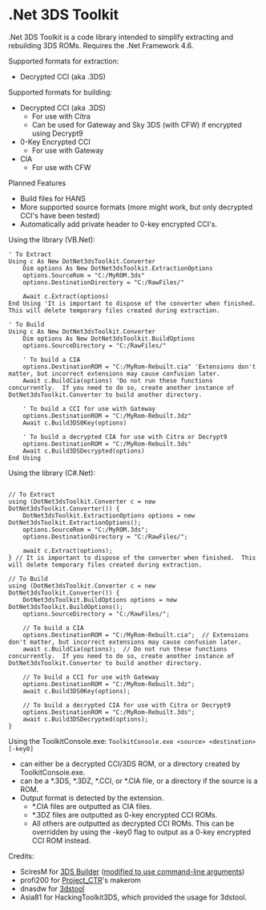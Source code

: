 # .Net 3DS Toolkit
.Net 3DS Toolkit is a code library intended to simplify extracting and rebuilding 3DS ROMs.  Requires the .Net Framework 4.6.

Supported formats for extraction:
* Decrypted CCI (aka .3DS)

Supported formats for building:
* Decrypted CCI (aka .3DS)
  * For use with Citra
  * Can be used for Gateway and Sky 3DS (with CFW) if encrypted using Decrypt9
* 0-Key Encrypted CCI
  * For use with Gateway
* CIA
  * For use with CFW

Planned Features
* Build files for HANS
* More supported source formats (more might work, but only decrypted CCI's have been tested)
* Automatically add private header to 0-key encrypted CCI's.

Using the library (VB.Net):
```
' To Extract
Using c As New DotNet3dsToolkit.Converter
    Dim options As New DotNet3dsToolkit.ExtractionOptions
    options.SourceRom = "C:/MyROM.3ds"
    options.DestinationDirectory = "C:/RawFiles/"

    Await c.Extract(options)
End Using 'It is important to dispose of the converter when finished.  This will delete temporary files created during extraction.

' To Build
Using c As New DotNet3dsToolkit.Converter
    Dim options As New DotNet3dsToolkit.BuildOptions
    options.SourceDirectory = "C:/RawFiles/"    

	' To build a CIA
	options.DestinationROM = "C:/MyRom-Rebuilt.cia" 'Extensions don't matter, but incorrect extensions may cause confusion later.
    Await c.BuildCia(options) 'Do not run these functions concurrently.  If you need to do so, create another instance of DotNet3dsToolkit.Converter to build another directory.

	' To build a CCI for use with Gateway
	options.DestinationROM = "C:/MyRom-Rebuilt.3dz"
	Await c.Build3DS0Key(options)

	' To build a decrypted CIA for use with Citra or Decrypt9
	options.DestinationROM = "C:/MyRom-Rebuilt.3ds"
	Await c.Build3DSDecrypted(options)
End Using
```

Using the library (C#.Net):
```

// To Extract
using (DotNet3dsToolkit.Converter c = new DotNet3dsToolkit.Converter()) {
	DotNet3dsToolkit.ExtractionOptions options = new DotNet3dsToolkit.ExtractionOptions();
	options.SourceRom = "C:/MyROM.3ds";
	options.DestinationDirectory = "C:/RawFiles/";

	await c.Extract(options);
} // It is important to dispose of the converter when finished.  This will delete temporary files created during extraction.

// To Build
using (DotNet3dsToolkit.Converter c = new DotNet3dsToolkit.Converter()) {
	DotNet3dsToolkit.BuildOptions options = new DotNet3dsToolkit.BuildOptions();
	options.SourceDirectory = "C:/RawFiles/";

	// To build a CIA
	options.DestinationROM = "C:/MyRom-Rebuilt.cia";  // Extensions don't matter, but incorrect extensions may cause confusion later.
	await c.BuildCia(options);  // Do not run these functions concurrently.  If you need to do so, create another instance of DotNet3dsToolkit.Converter to build another directory.

	// To build a CCI for use with Gateway
	options.DestinationROM = "C:/MyRom-Rebuilt.3dz";
	await c.Build3DS0Key(options);

	// To build a decrypted CIA for use with Citra or Decrypt9
	options.DestinationROM = "C:/MyRom-Rebuilt.3ds";
	await c.Build3DSDecrypted(options);
}

```

Using the ToolkitConsole.exe:
`ToolkitConsole.exe <source> <destination> [-key0]`
* <source> can either be a decrypted CCI/3DS ROM, or a directory created by ToolkitConsole.exe.
* <destination> can be a *.3DS, *.3DZ, *.CCI, or *.CIA file, or a directory if the source is a ROM.
* Output format is detected by the extension.
  * *.CIA files are outputted as CIA files.
  * *.3DZ files are outputted as 0-key encrypted CCI ROMs.
  * All others are outputted as decrypted CCI ROMs.  This can be overridden by using the -key0 flag to output as a 0-key encrypted CCI ROM instead.

Credits:
* SciresM for [3DS Builder](https://github.com/SciresM/3DS-Builder) ([modified to use command-line arguments](https://github.com/evandixon/3DS-Builder))
* profi200 for [Project_CTR](https://github.com/profi200/Project_CTR)'s makerom
* dnasdw for [3dstool](https://github.com/dnasdw/3dstool)
* Asia81 for HackingToolkit3DS, which provided the usage for 3dstool.